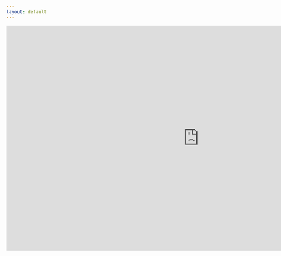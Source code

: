 ```yaml
---
layout: default
---
```

<iframe src="https://itch.io/embed-upload/1719250?color=333333" allowfullscreen="" width="1024" height="600" style="border:none;"></iframe>
